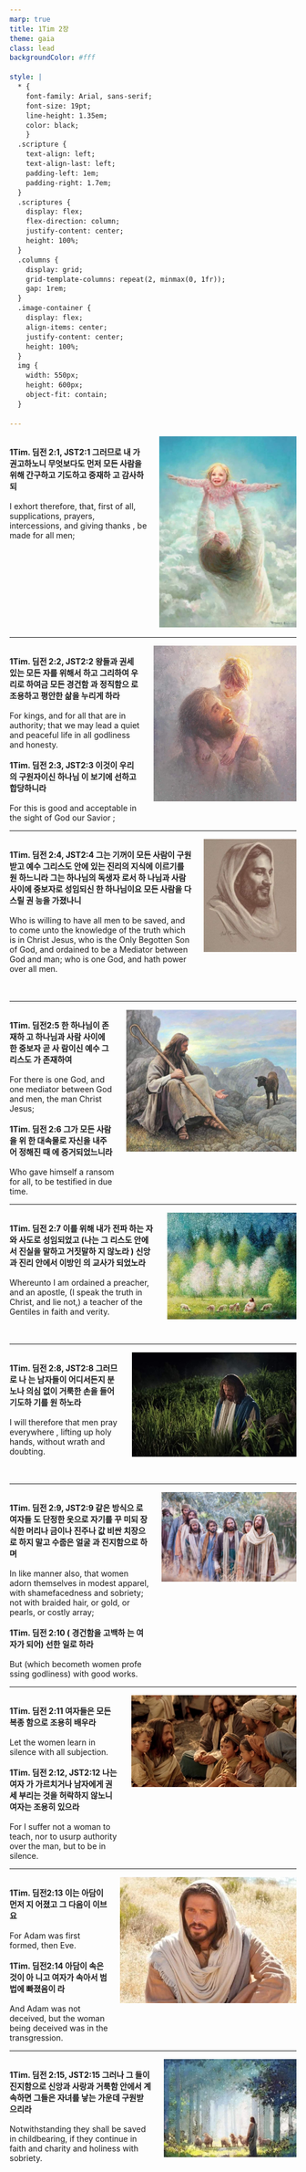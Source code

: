 ```yaml
---
marp: true
title: 1Tim 2장
theme: gaia
class: lead
backgroundColor: #fff

style: |
  * {
    font-family: Arial, sans-serif;
    font-size: 19pt;
    line-height: 1.35em;
    color: black;
    }
  .scripture {
    text-align: left;
    text-align-last: left;
    padding-left: 1em;
    padding-right: 1.7em;
  }
  .scriptures {
    display: flex;
    flex-direction: column;
    justify-content: center;
    height: 100%;
  }
  .columns {
    display: grid;
    grid-template-columns: repeat(2, minmax(0, 1fr));
    gap: 1rem;
  }
  .image-container {
    display: flex;
    align-items: center;
    justify-content: center;
    height: 100%;
  }
  img {
    width: 550px;
    height: 600px;
    object-fit: contain;
  }

---
```


<div class="columns">
  <div class="scriptures">
    <br>
    <div class="scripture">
      <b>1Tim. 딤전 2:1, JST2:1 그러므로 내 가 권고하노니 무엇보다도 먼저 모든 사람을 위해 간구하고 기도하고 중재하 고 감사하 되 
      </b>
    </div>
    <br>
    <div class="scripture">I exhort therefore, that, first of all, supplications, prayers, intercessions, and giving thanks , be made for all men; 
    </div>
    <br>
    <div class="scripture">
      <b>
      </b>
    </div>
    <br>
    <div class="scripture">
    </div>         
  </div>
  <div class="image-container">
    <img src='../../pictures/picture_98.jpg'>
  </div>
</div>

---

<div class="columns">
  <div class="scriptures">
    <br>
    <div class="scripture">
      <b>1Tim. 딤전 2:2, JST2:2 왕들과 권세 있는 모든 자를 위해서 하고 그리하여 우리로 하여금 모든 경건함 과 정직함으 로 조용하고 평안한 삶을 누리게 하라 
      </b>
    </div>
    <br>
    <div class="scripture">For kings, and for all that are in authority; that we may lead a quiet and peaceful life in all godliness and honesty. 
    </div>
    <br>
    <div class="scripture">
      <b>1Tim. 딤전 2:3, JST2:3 이것이 우리 의 구원자이신 하나님 이 보기에 선하고 합당하니라 
      </b>
    </div>
    <br>
    <div class="scripture">For this is good and acceptable in the sight of God our Savior ; 
    </div>         
  </div>
  <div class="image-container">
    <img src='../../pictures/picture_33.jpg'>
  </div>
</div>

---

<div class="columns">
  <div class="scriptures">
    <br>
    <div class="scripture">
      <b>1Tim. 딤전 2:4, JST2:4 그는 기꺼이 모든 사람이 구원받고 예수 그리스도 안에 있는 진리의 지식에 이르기를 원 하느니라 그는 하나님의 독생자 로서 하 나님과 사람 사이에 중보자로 성임되신 한 하나님이요 모든 사람을 다스릴 권 능을 가졌나니 
      </b>
    </div>
    <br>
    <div class="scripture">Who is willing to have all men to be saved, and to come unto the knowledge of the truth which is in Christ Jesus, who is the Only Begotten Son of God, and ordained to be a Mediator between God and man; who is one God, and hath power over all men. 
    </div>
    <br>
    <div class="scripture">
      <b>
      </b>
    </div>
    <br>
    <div class="scripture">
    </div>         
  </div>
  <div class="image-container">
    <img src='../../pictures/picture_117.jpg'>
  </div>
</div>

---

<div class="columns">
  <div class="scriptures">
    <br>
    <div class="scripture">
      <b>1Tim. 딤전2:5 한 하나님이 존재하 고 하나님과 사람 사이에 한 중보자 곧 사 람이신 예수 그리스도 가 존재하여 
      </b>
    </div>
    <br>
    <div class="scripture">For there is one God, and one mediator between God and men, the man Christ Jesus; 
    </div>
    <br>
    <div class="scripture">
      <b>1Tim. 딤전 2:6 그가 모든 사람을 위 한 대속물로 자신을 내주어 정해진 때 에 증거되었느니라 
      </b>
    </div>
    <br>
    <div class="scripture">Who gave himself a ransom for all, to be testified in due time. 
    </div>         
  </div>
  <div class="image-container">
    <img src='../../pictures/picture_79.jpg'>
  </div>
</div>

---

<div class="columns">
  <div class="scriptures">
    <br>
    <div class="scripture">
      <b>1Tim. 딤전 2:7 이를 위해 내가 전파 하는 자와 사도로 성임되었고 (나는 그 리스도 안에서 진실을 말하고 거짓말하 지 않노라 ) 신앙과 진리 안에서 이방인 의 교사가 되었노라 
      </b>
    </div>
    <br>
    <div class="scripture">Whereunto I am ordained a preacher, and an apostle, (I speak the truth in Christ, and lie not,) a teacher of the Gentiles in faith and verity. 
    </div>
    <br>
    <div class="scripture">
      <b>
      </b>
    </div>
    <br>
    <div class="scripture">
    </div>         
  </div>
  <div class="image-container">
    <img src='../../pictures/picture_11.jpg'>
  </div>
</div>

---

<div class="columns">
  <div class="scriptures">
    <br>
    <div class="scripture">
      <b>1Tim. 딤전 2:8, JST2:8 그러므로 나 는 남자들이 어디서든지 분노나 의심 없이 거룩한 손을 들어 기도하 기를 원 하노라 
      </b>
    </div>
    <br>
    <div class="scripture">I will therefore that men pray everywhere , lifting up holy hands, without wrath and doubting. 
    </div>
    <br>
    <div class="scripture">
      <b>
      </b>
    </div>
    <br>
    <div class="scripture">
    </div>         
  </div>
  <div class="image-container">
    <img src='../../pictures/picture_30.jpg'>
  </div>
</div>

---

<div class="columns">
  <div class="scriptures">
    <br>
    <div class="scripture">
      <b>1Tim. 딤전 2:9, JST2:9 같은 방식으 로 여자들 도 단정한 옷으로 자기를 꾸 미되 장식한 머리나 금이나 진주나 값 비싼 치장으로 하지 말고 수줍은 얼굴 과 진지함으로 하며 
      </b>
    </div>
    <br>
    <div class="scripture">In like manner also, that women adorn themselves in modest apparel, with shamefacedness and sobriety; not with braided hair, or gold, or pearls, or costly array; 
    </div>
    <br>
    <div class="scripture">
      <b>1Tim. 딤전 2:10 ( 경건함을 고백하 는 여자가 되어) 선한 일로 하라 
      </b>
    </div>
    <br>
    <div class="scripture">But (which becometh women profe ssing godliness) with good works. 
    </div>         
  </div>
  <div class="image-container">
    <img src='../../pictures/picture_104.jpg'>
  </div>
</div>

---

<div class="columns">
  <div class="scriptures">
    <br>
    <div class="scripture">
      <b>1Tim. 딤전 2:11 여자들은 모든 복종 함으로 조용히 배우라 
      </b>
    </div>
    <br>
    <div class="scripture">Let the women learn in silence with all subjection. 
    </div>
    <br>
    <div class="scripture">
      <b>1Tim. 딤전 2:12, JST2:12 나는 여자 가 가르치거나 남자에게 권세 부리는 것을 허락하지 않노니 여자는 조용히 있으라 
      </b>
    </div>
    <br>
    <div class="scripture">For I suffer not a woman to teach, nor to usurp authority over the man, but to be in silence. 
    </div>         
  </div>
  <div class="image-container">
    <img src='../../pictures/picture_123.jpg'>
  </div>
</div>

---

<div class="columns">
  <div class="scriptures">
    <br>
    <div class="scripture">
      <b>1Tim. 딤전2:13 이는 아담이 먼저 지 어졌고 그 다음이 이브요 
      </b>
    </div>
    <br>
    <div class="scripture">For Adam was first formed, then Eve. 
    </div>
    <br>
    <div class="scripture">
      <b>1Tim. 딤전2:14 아담이 속은 것이 아 니고 여자가 속아서 범법에 빠졌음이 라 
      </b>
    </div>
    <br>
    <div class="scripture">And Adam was not deceived, but the woman being deceived was in the transgression. 
    </div>         
  </div>
  <div class="image-container">
    <img src='../../pictures/picture_48.jpg'>
  </div>
</div>

---

<div class="columns">
  <div class="scriptures">
    <br>
    <div class="scripture">
      <b>1Tim. 딤전 2:15, JST2:15 그러나 그 들이 진지함으로 신앙과 사랑과 거룩함 안에서 계속하면 그들은 자녀를 낳는 가운데 구원받 으리라 
      </b>
    </div>
    <br>
    <div class="scripture">Notwithstanding they shall be saved in childbearing, if they continue in faith and charity and holiness with sobriety.
    </div>
    <br>
    <div class="scripture">
      <b>
      </b>
    </div>
    <br>
    <div class="scripture">
    </div>         
  </div>
  <div class="image-container">
    <img src='../../pictures/picture_160.jpg'>
  </div>
</div>

